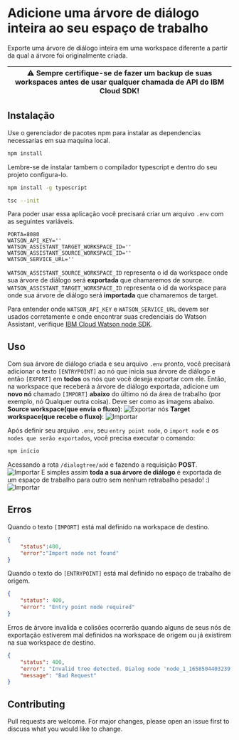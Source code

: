# Adicione uma árvore de diálogo inteira ao seu espaço de trabalho

Exporte uma árvore de diálogo inteira em uma workspace diferente a partir da qual a árvore foi originalmente criada.

| :warning: **Sempre** certifique-se de fazer um backup de suas workspaces antes de usar qualquer chamada de API do IBM Cloud SDK! |
| --- |

## Instalação

Use o gerenciador de pacotes npm para instalar as dependencias necessarias em sua maquina local.

```bash
npm install
```

Lembre-se de instalar tambem o compilador typescript e dentro do seu projeto configura-lo.
```bash
npm install -g typescript
```

```bash
tsc --init
```

Para poder usar essa aplicação você precisará criar um arquivo `.env` com as seguintes variáveis.

```.env
PORTA=8080
WATSON_API_KEY=''
WATSON_ASSISTANT_TARGET_WORKSPACE_ID=''
WATSON_ASSISTANT_SOURCE_WORKSPACE_ID=''
WATSON_SERVICE_URL=''
```

`WATSON_ASSISTANT_SOURCE_WORKSPACE_ID` representa o id da workspace onde sua árvore de diálogo será **exportada** que chamaremos de source.
`WATSON_ASSISTANT_TARGET_WORKSPACE_ID` representa o id da workspace para onde sua árvore de diálogo será **importada** que chamaremos de target.

Para entender onde `WATSON_API_KEY` e `WATSON_SERVICE_URL` devem ser usados corretamente ​​e onde encontrar suas credenciais do Watson Assistant, verifique [IBM Cloud Watson node SDK](https://github.com/watson-developer-cloud/node-sdk#assistant-v1 ).

## Uso

Com sua árvore de diálogo criada e seu arquivo `.env` pronto, você precisará adicionar o texto `[ENTRYPOINT]` ao nó que inicia sua árvore de diálogo e então `[EXPORT]` em **todos** os nós que você deseja exportar com ele. Então, na workspace que receberá a árvore de diálogo exportada, adicione um **novo nó** chamado `[IMPORT]` **abaixo** do último nó da área de trabalho (por exemplo, nó Qualquer outra coisa). Deve ser como as imagens abaixo.
**Source workspace(que envia o fluxo)**:
![Exportar nós](https://github.com/PedroSales117/node-ts-watson-add-dialog-service/blob/feature/addCreateDialogTree/readme/export_nodes.png?raw=true)
**Target workspace(que recebe o fluxo)**:
![Importar](https://github.com/PedroSales117/node-ts-watson-add-dialog-service/blob/feature/addCreateDialogTree/readme/import.png?raw=true)

Após definir seu arquivo `.env`, seu `entry point node`, o `import node` e os `nodes que serão exportados`, você precisa executar o comando:

```bash
npm início
```

Acessando a rota `/dialogtree/add` e fazendo a requisição **POST**.</br>
![Importar](https://github.com/PedroSales117/node-ts-watson-add-dialog-service/blob/feature/addCreateDialogTree/readme/postman_request.png?raw=true)
E simples assim **toda a sua árvore de diálogo** é exportada de um espaço de trabalho para outro sem nenhum retrabalho pesado! :)
![Importar](https://github.com/PedroSales117/node-ts-watson-add-dialog-service/blob/feature/addCreateDialogTree/readme/updated_dialog_tree.png?raw=true)

## Erros

Quando o texto `[IMPORT]` está mal definido na workspace de destino.</br>

```json
{
    "status":400,
    "error":"Import node not found"
}
```

Quando o texto do `[ENTRYPOINT]` está mal definido no espaço de trabalho de origem.</br>

```json
{
    "status": 400,
    "error": "Entry point node required"
}
```

Erros de árvore invalida e colisões ocorrerão quando alguns de seus nós de exportação estiverem mal definidos na workspace de origem ou já existirem na sua workspace de destino.</br>

```json
{
    "status": 400,
    "error": "Invalid tree detected. Dialog node 'node_1_1658504403239' is poorly defined. Check its parent or previous_sibling value.",
    "message": "Bad Request"
}
```

## Contributing

Pull requests are welcome. For major changes, please open an issue first to discuss what you would like to change.

